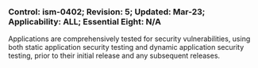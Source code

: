 ### Control: ism-0402; Revision: 5; Updated: Mar-23; Applicability: ALL; Essential Eight: N/A
<p>Applications are comprehensively tested for security vulnerabilities, using both static application security testing and dynamic application security testing, prior to their initial release and any subsequent releases.</p>